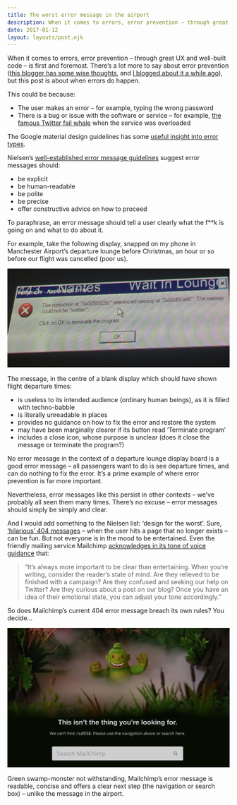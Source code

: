 ```yaml
---
title: The worst error message in the airport
description: When it comes to errors, error prevention – through great UX and well-built code...
date: 2017-01-12
layout: layouts/post.njk
---
```


When it comes to errors, error prevention – through great UX and well-built code – is first and foremost. There’s a lot more to say about error prevention ([this blogger has some wise thoughts](http://www.uxmatters.com/mt/archives/2015/11/error-messages-are-an-anti-pattern.php), and [I blogged about it a while ago](http://www.tomhiskey.co.uk/poor-error-prevention-stressful-evening-thanks-a-lot-apple/)), but this post is about when errors do happen.

This could be because:

*   The user makes an error – for example, typing the wrong password
*   There is a bug or issue with the software or service – for example, [the famous Twitter fail whale](https://www.theatlantic.com/technology/archive/2015/01/the-story-behind-twitters-fail-whale/384313/) when the service was overloaded

The Google material design guidelines has some [useful insight into error types](https://material.io/guidelines/patterns/errors.html#).

Nielsen’s [well-established error message guidelines](https://www.nngroup.com/articles/error-message-guidelines/) suggest error messages should:

*   be explicit
*   be human-readable
*   be polite
*   be precise
*   offer constructive advice on how to proceed

To paraphrase, an error message should tell a user clearly what the f**k is going on and what to do about it.

For example, take the following display, snapped on my phone in Manchester Airport’s departure lounge before Christmas, an hour or so before our flight was cancelled (poor us).

![Airport error message UX](/img/Airport-error-message-smaller.jpg)

The message, in the centre of a blank display which should have shown flight departure times:

*   is useless to its intended audience (ordinary human beings), as it is filled with techno-babble
*   is literally unreadable in places
*   provides no guidance on how to fix the error and restore the system
*   may have been marginally clearer if its button read ‘Terminate program’
*   includes a close icon, whose purpose is unclear (does it close the message or terminate the program?)

No error message in the context of a departure lounge display board is a good error message – all passengers want to do is see departure times, and can do nothing to fix the error. It’s a prime example of where error prevention is far more important.

Nevertheless, error messages like this persist in other contexts – we’ve probably all seen them many times. There’s no excuse – error messages should simply be simply and clear.

And I would add something to the Nielsen list: ‘design for the worst’. Sure, [‘hilarious’ 404 messages](http://www.hongkiat.com/blog/funny-creative-error-404/) – when the user hits a page that no longer exists – can be fun. But not everyone is in the mood to be entertained. Even the friendly mailing service Mailchimp [acknowledges in its tone of voice guidance](http://styleguide.mailchimp.com/voice-and-tone/) that:

> “It’s always more important to be clear than entertaining. When you’re writing, consider the reader’s state of mind. Are they relieved to be finished with a campaign? Are they confused and seeking our help on Twitter? Are they curious about a post on our blog? Once you have an idea of their emotional state, you can adjust your tone accordingly.”

So does Mailchimp’s current 404 error message breach its own rules? You decide…

![Mailchimp 404 error message](/img/Screen-Shot-2017-01-12-at-21.41.48.png)

Green swamp-monster not withstanding, Mailchimp’s error message is readable, concise and offers a clear next step (the navigation or search box) – unlike the message in the airport.